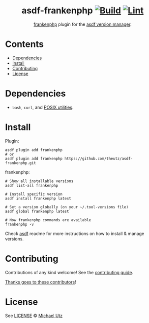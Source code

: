<div align="center">

# asdf-frankenphp [![Build](https://github.com/theutz/asdf-frankenphp/actions/workflows/build.yml/badge.svg)](https://github.com/theutz/asdf-frankenphp/actions/workflows/build.yml) [![Lint](https://github.com/theutz/asdf-frankenphp/actions/workflows/lint.yml/badge.svg)](https://github.com/theutz/asdf-frankenphp/actions/workflows/lint.yml)

[frankenphp](https://github.com/theutz/frankenphp) plugin for the [asdf version manager](https://asdf-vm.com).

</div>

# Contents

- [Dependencies](#dependencies)
- [Install](#install)
- [Contributing](#contributing)
- [License](#license)

# Dependencies

- `bash`, `curl`, and [POSIX utilities](https://pubs.opengroup.org/onlinepubs/9699919799/idx/utilities.html).

# Install

Plugin:

```shell
asdf plugin add frankenphp
# or
asdf plugin add frankenphp https://github.com/theutz/asdf-frankenphp.git
```

frankenphp:

```shell
# Show all installable versions
asdf list-all frankenphp

# Install specific version
asdf install frankenphp latest

# Set a version globally (on your ~/.tool-versions file)
asdf global frankenphp latest

# Now frankenphp commands are available
frankenphp -v
```

Check [asdf](https://github.com/asdf-vm/asdf) readme for more instructions on how to
install & manage versions.

# Contributing

Contributions of any kind welcome! See the [contributing guide](contributing.md).

[Thanks goes to these contributors](https://github.com/theutz/asdf-frankenphp/graphs/contributors)!

# License

See [LICENSE](LICENSE) © [Michael Utz](https://github.com/theutz/)
